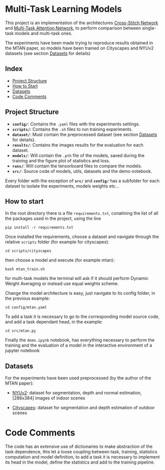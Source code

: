 # Multi-Task Learning Models

This project is an implementation of the architectures [Cross-Stitch Network](https://arxiv.org/pdf/1604.03539) and [Multi-Task Attention Network](https://arxiv.org/pdf/1803.10704), to perform comparison between single-task models and multi-task ones.

The experiments have been made trying to reproduce results obtained in the MTAN paper, so models have been trained on Cityscapes and NYUv2 datasets (see section [Datasets](#datasets) for details)

## Index

- [Project Structure](#project-structure)
- [How to Start](#how-to-start)
- [Datasets](#datasets)
- [Code Comments](#code-comments)

## Project Structure

- **`config/`**: Contains the `.yaml` files with the experiments settings.
- **`scripts/`**: Contains the `.sh` files to run training experiments.
- **`dataset/`**: Must contain the preprocessed dataset (see section [Datasets](#datasets) for details).
- **`results/`**: Contains the images results for the evaluation for each dataset.
- **`models/`**: Will contain the `.pth` file of the models, saved during the training and the figure plot of statistics and loss.
- **`runs/`**: Will contain the tensorboard files to compare the models.
- **`src/`**: Source code of models, utils, datasets and the demo notebook.

Every folder with the exception of **`src/`** and **`config/`** has a subfolder for each dataset to isolate the experiments, models weights etc...

## How to start

In the root directory there is a file `requirements.txt`, conatining the list of all the packages used in the project, using the line

`pip install -r requirements.txt`

Once installed the requirements, choose a dataset and navigate through the relative `scripts` folder (for example for cityscapes):

`cd scripts/cityscapes`

then choose a model and execute (for example mtan):

`bash mtan_train.sh`

for multi-task models the terminal will ask if it should perform Dynamic Weight Averaging or instead use equal weights scheme.

Change the model architecture is easy, just navigate to its config folder, in the previous example:

`cd config/mtan.yaml`

To add a task it is necessary to go to the corresponding model source code, and add a task dependant head, in the example:

`cd src/mtan.py`

Finally the `demo.ipynb` notebook, has everything necessary to perform the training and the evaluation of a model in the interactive environment of a jupyter notebook

## Datasets
For the experiments have been used preprocessed (by the author of the MTAN paper):
- [NYUv2](https://www.dropbox.com/scl/fo/p7n54hqfpfyc6fe6n62qk/AKVb28ZmgDiGdRMNkX5WJvo?rlkey=hcf31bdrezqjih36oi8usjait&e=1&dl=0): dataset for segmentation, depth and normal estimation, [288x384] images of indoor scenes

- [Cityscapes](https://www.dropbox.com/scl/fo/x2i67p14fxy3d3178i8ln/AGZHvvk82ayNbcBHp-N0JXg?rlkey=ebhrpay2cgqnr0ew5vmti2diy&e=1&dl=0): dataset for segmentation and depth estimation of outdoor scenes

# Code Comments

The code has an extensive use of dictionaries to make abstraction of the task dependence, this let a loose coupling between task, training, statistics computation and model definition, to add a task it is necessary to implement its head in the model, define the statistics and add to the training pipeline.